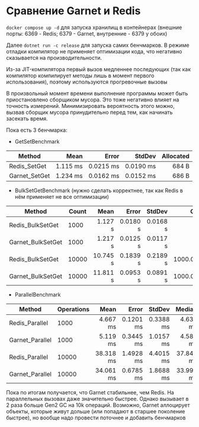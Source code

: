 ﻿<h1>Сравнение Garnet и Redis</h1>

```docker compose up -d``` для запуска хранилищ в контейнерах (внешние порты: 6369 - Redis; 6379 - Garnet, внутренние - 6379 у обоих)

Далее
```dotnet run -c release```
для запуска самих бенчмарков. В режиме отладки компилятор не применяет оптимизации кода, что негативно сказывается на производительности.

Из-за JIT-компилятора первый вызов медленнее последующих (так как компилятор
компилирует методы лишь в момент первого использования), поэтому используются прогревочные вызовы

В произвольный момент времени выполнение программы может быть приостановлено сборщиком мусора. Это тоже негативно влияет
на точность измерений. Минимизировать вероятность этого можно, вызвав сборщик мусора принудительно перед тем, как начинать 
засекать время.

Пока есть 3 бенчмарка:
<ul>
<li>GetSetBenchmark</li>
</ul>

| Method        | Mean     | Error     | StdDev    | Allocated |
|-------------- |---------:|----------:|----------:|----------:|
| Redis_SetGet  | 1.115 ms | 0.0215 ms | 0.0190 ms |     684 B |
| Garnet_SetGet | 1.234 ms | 0.0162 ms | 0.0152 ms |     686 B |


<ul>
<li>BulkSetGetBenchmark (нужно сделать корректнее, так как Redis в нём применяет не все оптимизации)</li>
</ul>

| Method            | Count | Mean     | Error    | StdDev   | Gen0      | Gen1      | Allocated  |
|------------------ |------ |---------:|---------:|---------:|----------:|----------:|-----------:|
| Redis_BulkSetGet  | 1000  |  1.127 s | 0.0180 s | 0.0168 s |         - |         - |  527.93 KB |
| Garnet_BulkSetGet | 1000  |  1.217 s | 0.0125 s | 0.0117 s |         - |         - |  527.93 KB |
| Redis_BulkSetGet  | 10000 | 10.745 s | 0.1839 s | 0.2189 s | 1000.0000 | 1000.0000 | 5309.18 KB |
| Garnet_BulkSetGet | 10000 | 11.811 s | 0.0953 s | 0.0891 s | 1000.0000 | 1000.0000 | 5309.18 KB |


<ul>
<li>ParallelBenchmark</li>
</ul>


| Method          | Operations | Mean      | Error     | StdDev    | Median    | Gen0      | Gen1      | Gen2     | Allocated  |
|---------------- |----------- |----------:|----------:|----------:|----------:|----------:|----------:|---------:|-----------:|
| Redis_Parallel  | 1000       |  4.667 ms | 0.1201 ms | 0.3388 ms |  4.639 ms |  109.3750 |   62.5000 |   7.8125 |  655.25 KB |
| Garnet_Parallel | 1000       |  5.119 ms | 0.3445 ms | 1.0157 ms |  4.581 ms |  117.1875 |   74.2188 |   3.9063 |  655.29 KB |
| Redis_Parallel  | 10000      | 38.318 ms | 1.4928 ms | 4.4015 ms | 37.847 ms | 1125.0000 | 1062.5000 |  62.5000 | 6724.94 KB |
| Garnet_Parallel | 10000      | 34.061 ms | 0.6785 ms | 1.8688 ms | 33.990 ms | 1125.0000 | 1062.5000 | 125.0000 | 6737.82 KB |

Пока по итогам получается, что Garnet стабильнее, чем Redis. На параллельных вызовах даже
значительно быстрее. Однако вызывает в 2 раза больше Gen2 GC на 10k операций. Возможно, Garnet аллоцирует объекты,
которые живут дольше (или попадают в старшее поколение быстрее), но вообще надо провести поточнее и добавить бенчмарков
